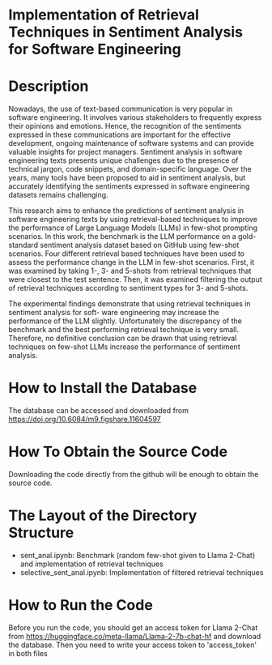 # Implementation of Retrieval Techniques in Sentiment Analysis for Software Engineering

# Description
Nowadays, the use of text-based communication is very popular in software engineering. It involves
various stakeholders to frequently express their opinions and emotions. Hence, the recognition of the
sentiments expressed in these communications are important for the effective development, ongoing
maintenance of software systems and can provide valuable insights for project managers. Sentiment
analysis in software engineering texts presents unique challenges due to the presence of technical jargon,
code snippets, and domain-specific language. Over the years, many tools have been proposed to aid in
sentiment analysis, but accurately identifying the sentiments expressed in software engineering datasets
remains challenging.

This research aims to enhance the predictions of sentiment analysis in software engineering texts
by using retrieval-based techniques to improve the performance of Large Language Models (LLMs) in
few-shot prompting scenarios. In this work, the benchmark is the LLM performance on a gold-standard
sentiment analysis dataset based on GitHub using few-shot scenarios. Four different retrieval based
techniques have been used to assess the performance change in the LLM in few-shot scenarios. First, it
was examined by taking 1-, 3- and 5-shots from retrieval techniques that were closest to the test sentence.
Then, it was examined filtering the output of retrieval techniques according to sentiment types for 3-
and 5-shots.

The experimental findings demonstrate that using retrieval techniques in sentiment analysis for soft-
ware engineering may increase the performance of the LLM slightly. Unfortunately the discrepancy of the
benchmark and the best performing retrieval technique is very small. Therefore, no definitive conclusion
can be drawn that using retrieval techniques on few-shot LLMs increase the performance of sentiment
analysis.

# How to Install the Database
The database can be accessed and downloaded from https://doi.org/10.6084/m9.figshare.11604597

# How To Obtain the Source Code
Downloading the code directly from the github will be enough to obtain the source code. 

# The Layout of the Directory Structure
- sent_anal.ipynb: Benchmark (random few-shot given to Llama 2-Chat) and implementation of retrieval techniques
- selective_sent_anal.ipynb: Implementation of filtered retrieval techniques

# How to Run the Code
Before you run the code, you should get an access token for Llama 2-Chat from https://huggingface.co/meta-llama/Llama-2-7b-chat-hf and download the database.
Then you need to write your access token to 'access_token' in both files
